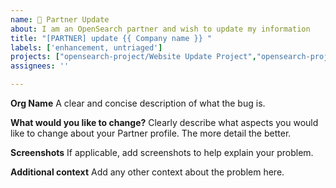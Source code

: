 ```yaml
---
name: 🤝 Partner Update
about: I am an OpenSearch partner and wish to update my information
title: "[PARTNER] update {{ Company name }} "
labels: ['enhancement, untriaged']
projects: ["opensearch-project/Website Update Project","opensearch-project/Partner Updates and Additions"]
assignees: ''

---
```


**Org Name**
A clear and concise description of what the bug is.



**What would you like to change?**
Clearly describe what aspects you would like to change about your Partner profile. 
The more detail the better. 



**Screenshots**
If applicable, add screenshots to help explain your problem.



**Additional context**
Add any other context about the problem here.





